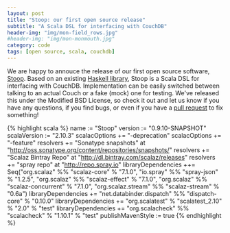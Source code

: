 ```yaml
---
layout: post
title: "Stoop: our first open source release"
subtitle: "A Scala DSL for interfacing with CouchDB"
header-img: "img/mon-field_rows.jpg"
#header-img: "img/mon-monmouth.jpg"
category: code
tags: [open source, scala, couchdb]
---
```


We are happy to annouce the release of our first open source software, [Stoop](https://github.com/MonsantoCo/stoop). Based on an existing [Haskell library](http://hackage.haskell.org/package/CouchDB), Stoop is a Scala DSL for interfacing with CouchDB. Implementation can be easily switched between talking to an actual Couch or a fake (mock) one for testing. We've released this under the Modified BSD License, so check it out and let us know if you have any questions, if you find bugs, or even if you have a [pull request](https://github.com/MonsantoCo/stoop/pulls) to fix something!

{% highlight scala %}
    name := "Stoop"
    version := "0.9.10-SNAPSHOT"
    scalaVersion := "2.10.3"
    scalacOptions += "-deprecation"
    scalacOptions += "-feature"
    resolvers += "Sonatype snapshots" at "http://oss.sonatype.org/content/repositories/snapshots/"
    resolvers += "Scalaz Bintray Repo" at "http://dl.bintray.com/scalaz/releases"
    resolvers += "spray repo" at "http://repo.spray.io"
    libraryDependencies ++= Seq("org.scalaz" %% "scalaz-core" % "7.1.0",
        "io.spray" %% "spray-json" % "1.2.5",
        "org.scalaz" %% "scalaz-effect" % "7.1.0",
        "org.scalaz" %% "scalaz-concurrent" % "7.1.0",
        "org.scalaz.stream" %% "scalaz-stream" % "0.6a")
    libraryDependencies += "net.databinder.dispatch" %% "dispatch-core" % "0.10.0"
    libraryDependencies += "org.scalatest" % "scalatest_2.10" % "2.0" % "test"
    libraryDependencies += "org.scalacheck" %% "scalacheck" % "1.10.1" % "test"
    publishMavenStyle := true
{% endhighlight %}

